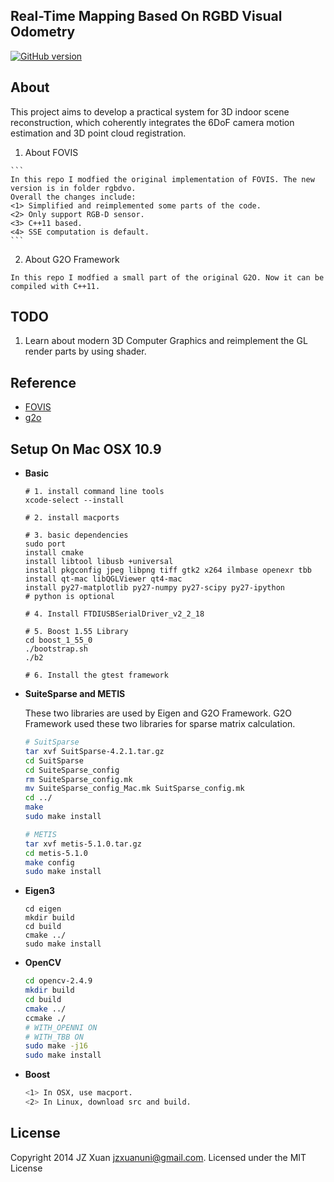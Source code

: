 Real-Time Mapping Based On RGBD Visual Odometry
--
[![GitHub version](https://badge.fury.io/gh/xrandomwalk%2Frgbmapping.png)](http://badge.fury.io/gh/xrandomwalk%2Frgbmapping)

## About

   This project aims to develop a practical system for 3D indoor scene reconstruction, which coherently integrates the 6DoF camera motion estimation and 3D point cloud registration.

   1. About FOVIS

    ```
    In this repo I modfied the original implementation of FOVIS. The new version is in folder rgbdvo.
    Overall the changes include:
    <1> Simplified and reimplemented some parts of the code.
    <2> Only support RGB-D sensor.
    <3> C++11 based.
    <4> SSE computation is default.
    ```

   2. About G2O Framework

   ```shell
   In this repo I modfied a small part of the original G2O. Now it can be compiled with C++11.
   ```

## TODO

  1. Learn about modern 3D Computer Graphics and reimplement the GL render parts by using shader.

## Reference
   * [FOVIS](https://code.google.com/p/fovis/)
   * [g2o](https://https://openslam.org/g2o.html)

## Setup On Mac OSX 10.9

* __Basic__

  ```
  # 1. install command line tools
  xcode-select --install

  # 2. install macports

  # 3. basic dependencies
  sudo port
  install cmake
  install libtool libusb +universal
  install pkgconfig jpeg libpng tiff gtk2 x264 ilmbase openexr tbb
  install qt-mac libQGLViewer qt4-mac
  install py27-matplotlib py27-numpy py27-scipy py27-ipython         # python is optional

  # 4. Install FTDIUSBSerialDriver_v2_2_18

  # 5. Boost 1.55 Library
  cd boost_1_55_0
  ./bootstrap.sh
  ./b2

  # 6. Install the gtest framework
  ```

* __SuiteSparse and METIS__

  These two libraries are used by Eigen and G2O Framework.
  G2O Framework used these two libraries for sparse matrix calculation.

  ```bash
  # SuitSparse
  tar xvf SuitSparse-4.2.1.tar.gz
  cd SuitSparse
  cd SuiteSparse_config
  rm SuiteSparse_config.mk
  mv SuiteSparse_config_Mac.mk SuitSparse_config.mk
  cd ../
  make
  sudo make install

  # METIS
  tar xvf metis-5.1.0.tar.gz
  cd metis-5.1.0
  make config
  sudo make install
  ```

* __Eigen3__

  ```
  cd eigen
  mkdir build
  cd build
  cmake ../
  sudo make install
  ```

* __OpenCV__

  ```bash
  cd opencv-2.4.9
  mkdir build
  cd build
  cmake ../
  ccmake ./
  # WITH_OPENNI ON
  # WITH_TBB ON
  sudo make -j16
  sudo make install
  ```

* __Boost__

  ```bash
  <1> In OSX, use macport.
  <2> In Linux, download src and build.
  ```

## License
Copyright 2014 JZ Xuan <jzxuanuni@gmail.com>. Licensed under the MIT License

